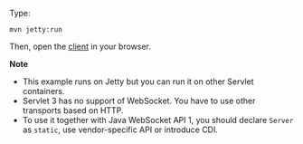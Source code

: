 Type:

```
mvn jetty:run
```

Then, open the [client](http://jsbin.com/ditewo/1/watch?js,console) in your browser.

**Note**

* This example runs on Jetty but you can run it on other Servlet containers.
* Servlet 3 has no support of WebSocket. You have to use other transports based on HTTP.
* To use it together with Java WebSocket API 1, you should declare `Server` as `static`, use vendor-specific API or introduce CDI.